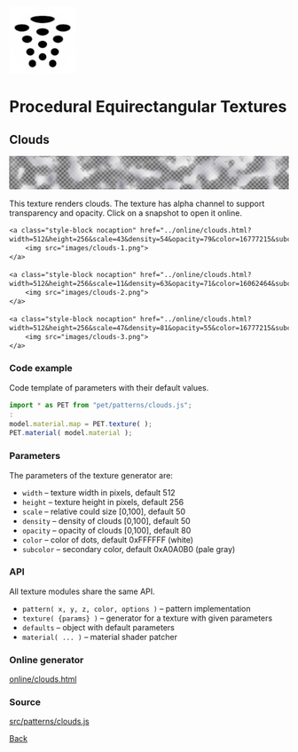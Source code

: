 <img class="logo" src="../assets/logo/logo.png">


# Procedural Equirectangular Textures


## Clouds
<img src="images/clouds.jpg">

This texture renders clouds. The texture has alpha channel
to support transparency and opacity. Click on a snapshot to
open it online.

<p class="gallery">

	<a class="style-block nocaption" href="../online/clouds.html?width=512&height=256&scale=43&density=54&opacity=79&color=16777215&subcolor=10526896">
		<img src="images/clouds-1.png">
	</a>

	<a class="style-block nocaption" href="../online/clouds.html?width=512&height=256&scale=11&density=63&opacity=71&color=16062464&subcolor=16771584">
		<img src="images/clouds-2.png">
	</a>

	<a class="style-block nocaption" href="../online/clouds.html?width=512&height=256&scale=47&density=81&opacity=55&color=16777215&subcolor=1966335">
		<img src="images/clouds-3.png">
	</a>

</p>


### Code example

Code template of parameters with their default values.

```js
import * as PET from "pet/patterns/clouds.js";
:
model.material.map = PET.texture( );
PET.material( model.material );
```


### Parameters

The parameters of the texture generator are:

* `width` &ndash; texture width in pixels, default 512
* `height` &ndash; texture height in pixels, default 256
* `scale` &ndash; relative could size [0,100], default 50
* `density` &ndash; density of clouds [0,100], default 50
* `opacity` &ndash; opacity of clouds [0,100], default 80
* `color` &ndash; color of dots, default 0xFFFFFF (white)
* `subcolor` &ndash; secondary color, default 0xA0A0B0 (pale gray)


### API

All texture modules share the same API.

* `pattern( x, y, z, color, options )` &ndash; pattern implementation
* `texture( {params} )` &ndash; generator for a texture with given parameters
* `defaults` &ndash; object with default parameters
* `material( ... )` &ndash; material shader patcher


### Online generator

[online/clouds.html](../online/clouds.html)


### Source

[src/patterns/clouds.js](https://github.com/boytchev/texture-generator/blob/main/src/patterns/clouds.js)


		
<div class="footnote">
	<a href="#" onclick="window.history.back(); return false;">Back</a>
</div>